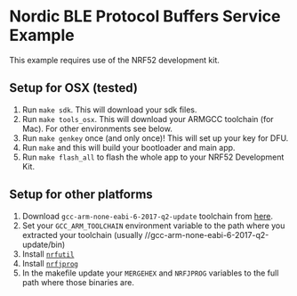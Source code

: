 # Nordic BLE Protocol Buffers Service Example

This example requires use of the NRF52 development kit.

## Setup for OSX (tested)

1. Run `make sdk`. This will download your sdk files.
2. Run `make tools_osx`. This will download your ARMGCC toolchain (for Mac). For other environments see below.
3. Run `make genkey` once (and only once)! This will set up your key for DFU.
4. Run `make` and this will build your bootloader and main app.
5. Run `make flash_all` to flash the whole app to your NRF52 Development Kit.

## Setup for other platforms

1. Download `gcc-arm-none-eabi-6-2017-q2-update` toolchain from [here](https://developer.arm.com/open-source/gnu-toolchain/gnu-rm/downloads).
2. Set your `GCC_ARM_TOOLCHAIN` environment variable to the path where you extracted your toolchain (usually <path>/<to>/gcc-arm-none-eabi-6-2017-q2-update/bin)
3. Install [`nrfutil`](https://github.com/NordicSemiconductor/pc-nrfutil)
4. Install [`nrfjprog`](https://www.nordicsemi.com/Software-and-Tools/Development-Tools/nRF5-Command-Line-Tools/Download#infotabs)
5. In the makefile update your `MERGEHEX` and `NRFJPROG` variables to the full path where those binaries are.
